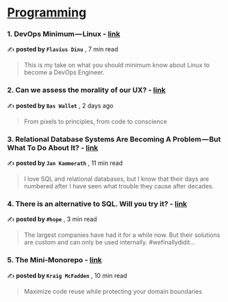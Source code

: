 
<h1><a href=https://medium.com/tag/programming/recommended target="_blank" rel="noopener noreferrer">Programming</a></h1>
<h3>1. DevOps Minimum — Linux - <a href=https://medium.com/@flaviuscdinu93/devops-minimum-linux-d30db574bb8c?source=tag_recommended_feed---------0-84----------programming----------c9fd09ec_f8ef_4530_bcfc_ef85f4c282a2------- target="_blank" rel="noopener noreferrer">link</a></h3>

✍️ **posted by `Flavius Dinu`** <date> , 7 min read</date>

<blockquote>This is my take on what you should minimum know about Linux to become a DevOps Engineer.</blockquote>

<h3>2. Can we assess the morality of our UX? - <a href=https://medium.com/user-experience-design-1/can-we-assess-the-morality-of-our-ux-82d20124497e?source=tag_recommended_feed---------1-107----------programming----------c9fd09ec_f8ef_4530_bcfc_ef85f4c282a2------- target="_blank" rel="noopener noreferrer">link</a></h3>

✍️ **posted by `Bas Wallet`** <date> , 2 days ago</date>

<blockquote>From pixels to principles, from code to conscience</blockquote>

<h3>3. Relational Database Systems Are Becoming A Problem — But What To Do About It? - <a href=https://medium.com/@jankammerath/relational-database-systems-are-becoming-a-problem-but-what-to-do-about-it-eb868d060601?source=tag_recommended_feed---------2-85----------programming----------c9fd09ec_f8ef_4530_bcfc_ef85f4c282a2------- target="_blank" rel="noopener noreferrer">link</a></h3>

✍️ **posted by `Jan Kammerath`** <date> , 11 min read</date>

<blockquote>I love SQL and relational databases, but I know that their days are numbered after I have seen what trouble they cause after decades.</blockquote>

<h3>4. There is an alternative to SQL. Will you try it? - <a href=https://medium.com/@todayamerican/there-is-an-alternative-to-sql-will-you-try-it-c51480323a5?source=tag_recommended_feed---------3-84----------programming----------c9fd09ec_f8ef_4530_bcfc_ef85f4c282a2------- target="_blank" rel="noopener noreferrer">link</a></h3>

✍️ **posted by `#hope`** <date> , 3 min read</date>

<blockquote>The largest companies have had it for a while now. But their solutions are custom and can only be used internally. #wefinallydidit…</blockquote>

<h3>5. The Mini-Monorepo - <a href=https://medium.com/better-programming/the-mini-monorepo-d50c4e5a3e43?source=tag_recommended_feed---------4-107----------programming----------c9fd09ec_f8ef_4530_bcfc_ef85f4c282a2------- target="_blank" rel="noopener noreferrer">link</a></h3>

✍️ **posted by `Kraig McFadden`** <date> , 10 min read</date>

<blockquote>Maximize code reuse while protecting your domain boundaries</blockquote>

